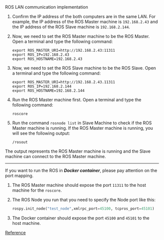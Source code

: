 ROS LAN communication implementation

1. Confirm the IP address of the both computers are in the same LAN. For example, the IP address of the ROS Master machine is `192.168.2.43` and the IP address of the ROS Slave machine is `192.168.2.144`.
   
2. Now, we need to set the ROS Master machine to be the ROS Master. Open a terminal and type the following command:
    ```
    export ROS_MASTER_URI=http://192.168.2.43:11311
    export ROS_IP=192.168.2.43
    export ROS_HOSTNAME=192.168.2.43
    ```

3. Now, we need to set the ROS Slave machine to be the ROS Slave. Open a terminal and type the following command:
    ```
    export ROS_MASTER_URI=http://192.168.2.43.11311
    export ROS_IP=192.168.2.144
    export ROS_HOSTNAME=192.168.2.144
    ```
4. Run the ROS Master machine first. Open a terminal and type the following command:
    ```
    roscore
    ```
5. Run the command `rosnode list` in Slave Machine to check if the ROS Master machine is running. If the ROS Master machine is running, you will see the following output:
    ```
    /rosout
    ```
The output represents the ROS Master machine is running and the Slave machine can connect to the ROS Master machine.

---

If you want to run the ROS in ***Docker container***, please pay attention on the port mapping.

1. The ROS Master machine should expose the port `11311` to the host machine for the `roscore`.

2. The ROS Node you run that you need to specify the Node port like this:
    ```python
    rospy.init_node("test_node",xmlrpc_port=45100, tcpros_port=45101)
    ```
3. The Docker container should expose the port `45100` and `45101` to the host machine.

[Reference](https://medium.com/@yasuhirachiba/specifying-port-to-be-used-by-ros1-node-bd9dfd8643c6)